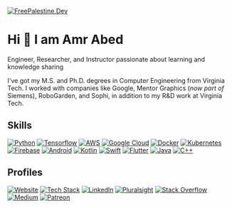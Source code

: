 [![FreePalestine.Dev](https://freepalestine.dev/header/1)](https://freepalestine.dev)

# Hi 👋 I am Amr Abed
Engineer, Researcher, and Instructor passionate about learning and knowledge sharing

I've got my M.S. and Ph.D. degrees in Computer Engineering from Virginia Tech.
I worked with companies like Google, Mentor Graphics (*now part of* Siemens), RoboGarden, and Sophi, in addition to my R&D work at Virginia Tech.

## Skills
[![Python](https://img.shields.io/badge/Python-306998?style=for-the-badge&logo=python&logoColor=white)](https://python.org)
[![Tensorflow](https://img.shields.io/badge/Tensorflow-425066?style=for-the-badge&logo=tensorflow)](https://tensorflow.org)
[![AWS](https://img.shields.io/badge/AWS-232F3E?style=for-the-badge&logo=amazon-aws)](https://aws.amazon.com/)
[![Google Cloud](https://img.shields.io/badge/Google%20Cloud-4285F4?style=for-the-badge&logo=googlecloud&logoColor=white)](https://cloud.google.com)
[![Docker](https://img.shields.io/badge/Docker-2496ED?style=for-the-badge&logo=docker&logoColor=white)](https://docker.com/)
[![Kubernetes](https://img.shields.io/badge/Kuberneetes-326CE5?style=for-the-badge&logo=kubernetes&logoColor=white)](https://kubernetes.io/)
[![Firebase](https://img.shields.io/badge/Firebase-1B3A57?style=for-the-badge&logo=firebase)](https://firebase.google.com)
[![Android](https://img.shields.io/badge/Android-3DDC84?style=for-the-badge&logo=android&logoColor=white)](https://android.com)
[![Kotlin](https://img.shields.io/badge/Kotlin-7F52FF?style=for-the-badge&logo=kotlin&logoColor=white)](https://kotlinlang.org)
[![Swift](https://img.shields.io/badge/Swift-FF5722?style=for-the-badge&logo=Swift&logoColor=white)](https://swift.org)
[![Flutter](https://img.shields.io/badge/Flutter-0553B1?style=for-the-badge&logo=flutter)](https://flutter.dev)
[![Java](https://img.shields.io/badge/Java-ED8B00?style=for-the-badge&logo=java&logoColor=white)](https://dev.java)
[![C++](https://img.shields.io/badge/C/C%2B%2B-00599C?style=for-the-badge&logo=c%2B%2B&logoColor=white)]()

## Profiles
[![Website](https://img.shields.io/badge/amrabed.com-white?style=for-the-badge)](https://amrabed.com)
[![Tech Stack](https://img.shields.io/badge/Stackshare-0690FA?style=for-the-badge&logo=stackshare&logoColor=white)](https://stackshare.io/amrabed/amr-abed#stack)
[![LinkedIn](https://img.shields.io/badge/LinkedIn-0077B5?style=for-the-badge&logo=linkedin&logoColor=white)](https://linkedin.com/in/amrabed)
[![Pluralsight](https://img.shields.io/badge/pluralsight-F15B2A?style=for-the-badge&logo=pluralsight&logoColor=white)](https://app.pluralsight.com/profile/amrabed)
[![Stack Overflow](https://img.shields.io/badge/stack%20overflow-F58025?style=for-the-badge&logo=stackoverflow&logoColor=white)](https://stackoverflow.com/users/2070636/amrabed)
[![Medium](https://img.shields.io/badge/Medium-12100E?style=for-the-badge&logo=medium&logoColor=white)](https://medium.com/@amrabed)
[![Patreon](https://img.shields.io/badge/Patreon-12100E?style=for-the-badge&logo=patreon&logoColor=white)](https://patreon.com/amrabed)
